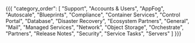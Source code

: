 {{{
  "category_order": [
    "Support",
    "Accounts & Users",
    "AppFog",
    "Autoscale",
    "Blueprints",
    "Compliance",
    "Container Services",
    "Control Portal",
    "Database",
    "Disaster Recovery",
    "Ecosystem Partners",
    "General",
    "Mail",
    "Managed Services",
    "Network",
    "Object Storage",
    "Orchestrate",
    "Partners",
    "Release Notes",
    "Security",
    "Service Tasks",
    "Servers"
  ]
}}}
